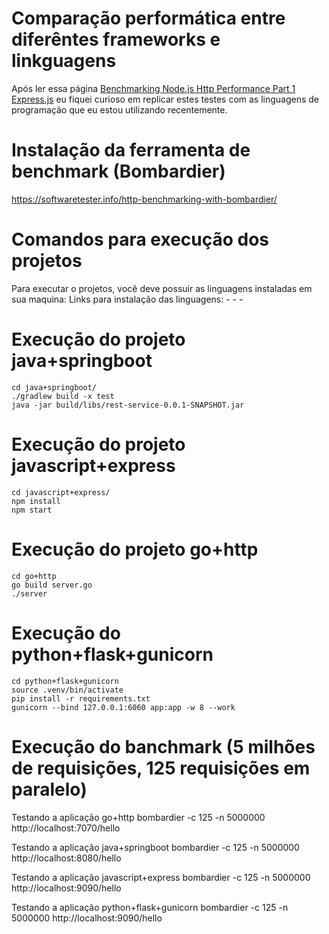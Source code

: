 # Comparação performática entre diferêntes frameworks e linkguagens
Após ler essa página [Benchmarking Node.js Http Performance Part 1 Express.js](https://mamaz.github.io/benchmarking-nodejs-http-performance.html) eu fiquei curioso em replicar estes testes com as linguagens de programação que eu estou utilizando recentemente.

# Instalação da ferramenta de benchmark (Bombardier)
https://softwaretester.info/http-benchmarking-with-bombardier/

# Comandos para execução dos projetos

Para executar o projetos, você deve possuir as linguagens instaladas em sua maquina:
Links para instalação das linguagens:
    - 
    - 
    - 

# Execução do projeto java+springboot
    cd java+springboot/
    ./gradlew build -x test
    java -jar build/libs/rest-service-0.0.1-SNAPSHOT.jar    

# Execução do projeto javascript+express
    cd javascript+express/
    npm install
    npm start

# Execução do projeto go+http
    cd go+http
    go build server.go
    ./server

# Execução do python+flask+gunicorn
    cd python+flask+gunicorn
    source .venv/bin/activate
    pip install -r requirements.txt
    gunicorn --bind 127.0.0.1:6060 app:app -w 8 --work

# Execução do banchmark (5 milhões de requisições, 125 requisições em paralelo)
    
Testando a aplicação go+http
    bombardier -c 125 -n 5000000 http://localhost:7070/hello

Testando a aplicação java+springboot
    bombardier -c 125 -n 5000000 http://localhost:8080/hello

Testando a aplicação javascript+express
    bombardier -c 125 -n 5000000 http://localhost:9090/hello

Testando a aplicação python+flask+gunicorn
    bombardier -c 125 -n 5000000 http://localhost:9090/hello



  